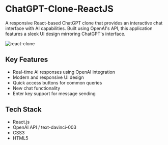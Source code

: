# ChatGPT-Clone-ReactJS
A responsive React-based ChatGPT clone that provides an interactive chat interface with AI capabilities. Built using OpenAI's API, this application features a sleek UI design mirroring ChatGPT's interface.

![react-clone](https://github.com/user-attachments/assets/105f6142-a7c6-42c3-8659-a7dc6ad4cb3e)



## Key Features
- Real-time AI responses using OpenAI integration
- Modern and responsive UI design
- Quick access buttons for common queries
- New chat functionality
- Enter key support for message sending

## Tech Stack
- React.js
- OpenAI API / text-davinci-003
- CSS3
- HTML5

